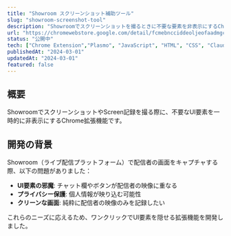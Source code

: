 ```yaml
---
title: "Showroom スクリーンショット補助ツール"
slug: "showroom-screenshot-tool"
description: "Showroomでスクリーンショットを撮るときに不要な要素を非表示にするChrome拡張。"
url: "https://chromewebstore.google.com/detail/fcmebncciddeoljeofaadmgcckanknoe?utm_source=item-share-cb"
status: "公開中"
tech: ["Chrome Extension","Plasmo", "JavaScript", "HTML", "CSS", "Claude Code"]
publishedAt: "2024-03-01"
updatedAt: "2024-03-01"
featured: false
---
```


## 概要

ShowroomでスクリーンショットやScreen記録を撮る際に、不要なUI要素を一時的に非表示にするChrome拡張機能です。

## 開発の背景

Showroom（ライブ配信プラットフォーム）で配信者の画面をキャプチャする際、以下の問題がありました：

- **UI要素の邪魔**: チャット欄やボタンが配信者の映像に重なる
- **プライバシー保護**: 個人情報が映り込む可能性
- **クリーンな画面**: 純粋に配信者の映像のみを記録したい

これらのニーズに応えるため、ワンクリックでUI要素を隠せる拡張機能を開発しました。
